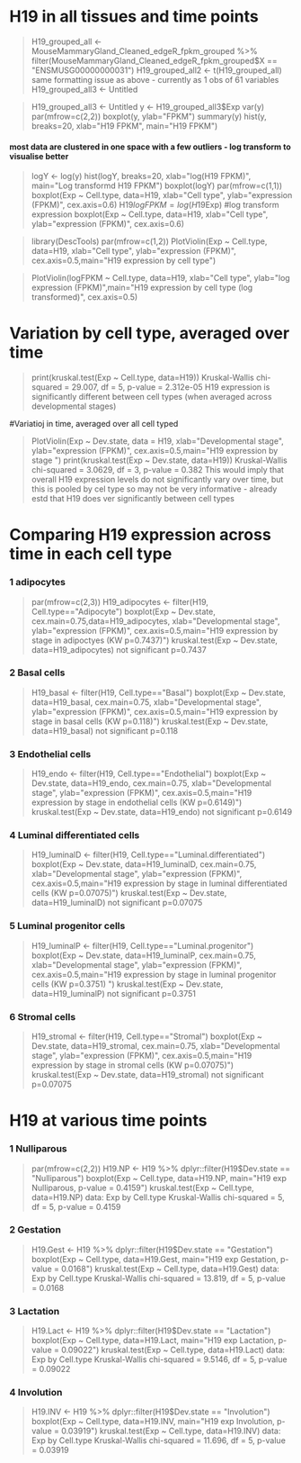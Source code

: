 # H19 in all tissues and time points

> H19_grouped_all <- MouseMammaryGland_Cleaned_edgeR_fpkm_grouped %>% filter(MouseMammaryGland_Cleaned_edgeR_fpkm_grouped$X == "ENSMUSG00000000031")
> H19_grouped_all2 <- t(H19_grouped_all)
same formatting issue as above - currently as 1 obs of 61 variables
> H19_grouped_all3 <- Untitled

> H19_grouped_all3 <- Untitled
> y <- H19_grouped_all3$Exp
> var(y)
> par(mfrow=c(2,2))
> boxplot(y, ylab="FPKM")
> summary(y)
> hist(y, breaks=20, xlab="H19 FPKM", main="H19 FPKM")

#### most data are clustered in one space with a few outliers - log transform to visualise better
> logY <- log(y) 
> hist(logY, breaks=20, xlab="log(H19 FPKM)", main="Log transformd H19 FPKM")
> boxplot(logY)
> par(mfrow=c(1,1))
> boxplot(Exp ~ Cell.type, data=H19, xlab="Cell type", ylab="expression (FPKM)", cex.axis=0.6)
> H19$logFPKM = log(H19$Exp) #log transform expression
> boxplot(Exp ~ Cell.type, data=H19, xlab="Cell type", ylab="expression (FPKM)", cex.axis=0.6)


> library(DescTools)
> par(mfrow=c(1,2))
> PlotViolin(Exp ~ Cell.type, data=H19, xlab="Cell type", ylab="expression (FPKM)", cex.axis=0.5,main="H19 expression by cell type")

> PlotViolin(logFPKM ~ Cell.type, data=H19, xlab="Cell type", ylab="log expression (FPKM)",main="H19 expression by cell type (log transformed)", cex.axis=0.5)

# Variation by cell type, averaged over time 
> print(kruskal.test(Exp ~ Cell.type, data=H19))
Kruskal-Wallis chi-squared = 29.007, df = 5, p-value = 2.312e-05
H19 expression is significantly different between cell types (when averaged across developmental stages)



#Variatioj in time, averaged over all cell typed
> PlotViolin(Exp ~ Dev.state, data = H19, xlab="Developmental stage", ylab="expression (FPKM)", cex.axis=0.5,main="H19 expression by stage ")
> print(kruskal.test(Exp ~ Dev.state, data=H19))
Kruskal-Wallis chi-squared = 3.0629, df = 3, p-value = 0.382
This would imply that overall H19 expression levels do not significantly vary over time, but this is pooled by cel type so may not be very informative - already estd that H19 does ver significantly between cell types


# Comparing H19 expression across time in each cell type
### 1 adipocytes
> par(mfrow=c(2,3))
> H19_adipocytes <- filter(H19, Cell.type=="Adipocyte")
> boxplot(Exp ~ Dev.state, cex.main=0.75,data=H19_adipocytes, xlab="Developmental stage", ylab="expression (FPKM)", cex.axis=0.5,main="H19 expression by stage in adipoctyes (KW p=0.7437)")
> kruskal.test(Exp ~ Dev.state, data=H19_adipocytes)
not significant p=0.7437

### 2 Basal cells
> H19_basal <- filter(H19, Cell.type=="Basal")
> boxplot(Exp ~ Dev.state, data=H19_basal, cex.main=0.75, xlab="Developmental stage", ylab="expression (FPKM)", cex.axis=0.5,main="H19 expression by stage in basal cells (KW p=0.118)")
> kruskal.test(Exp ~ Dev.state, data=H19_basal)
not significant p=0.118

### 3 Endothelial cells
> H19_endo <- filter(H19, Cell.type=="Endothelial")
> boxplot(Exp ~ Dev.state, data=H19_endo, cex.main=0.75, xlab="Developmental stage", ylab="expression (FPKM)", cex.axis=0.5,main="H19 expression by stage in endothelial cells (KW p=0.6149)")
> kruskal.test(Exp ~ Dev.state, data=H19_endo)
not significant p=0.6149

### 4 Luminal differentiated cells
> H19_luminalD <- filter(H19, Cell.type=="Luminal.differentiated")
> boxplot(Exp ~ Dev.state, data=H19_luminalD, cex.main=0.75, xlab="Developmental stage", ylab="expression (FPKM)", cex.axis=0.5,main="H19 expression by stage in luminal differentiated cells (KW p=0.07075)")
> kruskal.test(Exp ~ Dev.state, data=H19_luminalD)
not significant p=0.07075

### 5 Luminal progenitor cells
> H19_luminalP <- filter(H19, Cell.type=="Luminal.progenitor")
> boxplot(Exp ~ Dev.state, data=H19_luminalP, cex.main=0.75, xlab="Developmental stage", ylab="expression (FPKM)", cex.axis=0.5,main="H19 expression by stage in luminal progenitor cells (KW p=0.3751) ")
> kruskal.test(Exp ~ Dev.state, data=H19_luminalP)
not significant p=0.3751

### 6 Stromal cells
> H19_stromal <- filter(H19, Cell.type=="Stromal")
> boxplot(Exp ~ Dev.state, data=H19_stromal, cex.main=0.75, xlab="Developmental stage", ylab="expression (FPKM)", cex.axis=0.5,main="H19 expression by stage in stromal cells (KW p=0.07075)")
> kruskal.test(Exp ~ Dev.state, data=H19_stromal)
not significant p=0.07075



# H19 at various time points

### 1 Nulliparous
> par(mfrow=c(2,2))
> H19.NP <- H19 %>% dplyr::filter(H19$Dev.state == "Nulliparous")
> boxplot(Exp ~ Cell.type, data=H19.NP, main="H19 exp Nulliparous, p-value = 0.4159")
> kruskal.test(Exp ~ Cell.type, data=H19.NP)
data:  Exp by Cell.type
Kruskal-Wallis chi-squared = 5, df = 5, p-value = 0.4159

### 2 Gestation
> H19.Gest <- H19 %>% dplyr::filter(H19$Dev.state == "Gestation")
> boxplot(Exp ~ Cell.type, data=H19.Gest, main="H19 exp Gestation, p-value = 0.0168")
> kruskal.test(Exp ~ Cell.type, data=H19.Gest)
data:  Exp by Cell.type
Kruskal-Wallis chi-squared = 13.819, df = 5, p-value = 0.0168

### 3 Lactation
> H19.Lact <- H19 %>% dplyr::filter(H19$Dev.state == "Lactation")
> boxplot(Exp ~ Cell.type, data=H19.Lact, main="H19 exp Lactation, p-value = 0.09022")
> kruskal.test(Exp ~ Cell.type, data=H19.Lact)
data:  Exp by Cell.type
Kruskal-Wallis chi-squared = 9.5146, df = 5, p-value = 0.09022

### 4 Involution
> H19.INV <- H19 %>% dplyr::filter(H19$Dev.state == "Involution")
> boxplot(Exp ~ Cell.type, data=H19.INV, main="H19 exp Involution, p-value = 0.03919")
> kruskal.test(Exp ~ Cell.type, data=H19.INV)
data:  Exp by Cell.type
Kruskal-Wallis chi-squared = 11.696, df = 5, p-value = 0.03919


